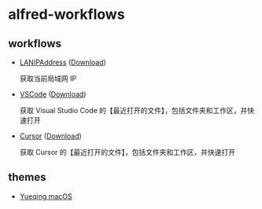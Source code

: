 # alfred-workflows

## workflows

- [LANIPAddress](./lanip) ([Download](https://github.com/simonwong/alfred-workflows/releases/tag/0.0.1))

  获取当前局域网 IP

- [VSCode](./vscode) ([Download](https://github.com/simonwong/alfred-workflows/releases/tag/vscode%40v1.0.0))

  获取 Visual Studio Code 的【最近打开的文件】，包括文件夹和工作区，并快速打开

- [Cursor](./cursor) ([Download](https://github.com/simonwong/alfred-workflows/releases/tag/cursor%401.0.1))

  获取 Cursor 的【最近打开的文件】，包括文件夹和工作区，并快速打开

## themes

- [Yueqing macOS](./themes)

